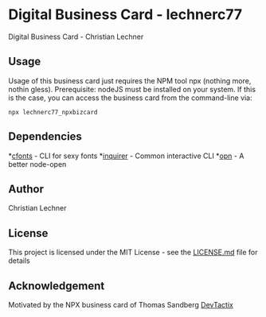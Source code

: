 # Digital Business Card - lechnerc77

Digital Business Card - Christian Lechner

## Usage
Usage of this business card just requires the NPM tool npx (nothing more, nothin gless). 
Prerequisite: nodeJS must be installed on your system. If this is the case, you can access the business card from the command-line via:

```
npx lechnerc77_npxbizcard 
```

## Dependencies
*[cfonts](https://www.npmjs.com/package/cfonts) - CLI for sexy fonts
*[inquirer](https://www.npmjs.com/package/inquirer) - Common interactive CLI
*[opn](https://www.npmjs.com/package/opn) - A better node-open

## Author
Christian Lechner

## License
This project is licensed under the MIT License - see the [LICENSE.md](LICENSE.md) file for details

## Acknowledgement
Motivated by the NPX business card of Thomas Sandberg [DevTactix](https://github.com/DevTactix)